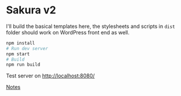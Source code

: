 Sakura v2
====

I'll build the basical templates here, the stylesheets and scripts in `dist` folder should work on WordPress front end as well. 

```bash
npm install
# Run dev server
npm start
# Build
npm run build
```

Test server on <http://localhost:8080/>

[Notes](./NOTES.md)